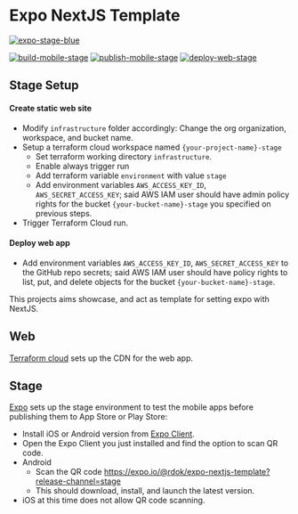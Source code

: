# Expo NextJS Template
[![expo-stage-blue](https://img.shields.io/badge/Mobile%20Apps-Stage-blue?style=flat-square&logo=expo)](https://expo.io/@rdok/expo-nextjs-template?release-channel=stage)

[![build-mobile-stage](https://github.com/rdok/expo-nextjs-template/workflows/build-mobile-stage/badge.svg)](https://github.com/rdok/expo-nextjs-template/actions?query=workflow%3Abuild-mobile-stage)
[![publish-mobile-stage](https://github.com/rdok/expo-nextjs-template/workflows/publish-mobile-stage/badge.svg)](https://github.com/rdok/expo-nextjs-template/actions?query=workflow%3Apublish-mobile-stage)
[![deploy-web-stage](https://github.com/rdok/expo-nextjs-template/workflows/deploy-web-stage/badge.svg)](https://github.com/rdok/expo-nextjs-template/actions?query=workflow%3Adeploy-web-stage)


## Stage Setup
#### Create static web site
- Modify `infrastructure` folder accordingly: Change the org organization, workspace, and bucket name.
- Setup a terraform cloud workspace named `{your-project-name}-stage`
    - Set terraform working directory `infrastructure`. 
    - Enable always trigger run
    - Add terraform variable `environment` with value `stage`
    - Add environment variables `AWS_ACCESS_KEY_ID`, `AWS_SECRET_ACCESS_KEY`; said AWS IAM user should have admin policy rights for the bucket `{your-bucket-name}-stage` you specified on previous steps.
- Trigger Terraform Cloud run.
#### Deploy web app
- Add environment variables `AWS_ACCESS_KEY_ID`, `AWS_SECRET_ACCESS_KEY` to the GitHub repo secrets; said AWS IAM user should have policy rights to list, put, and delete objects for the bucket `{your-bucket-name}-stage`.
 

This projects aims showcase, and act as template for setting expo with NextJS.

## Web
[Terraform cloud](https://app.terraform.io) sets up the CDN for the web app.

## Stage
[Expo](https://expo.io/) sets up the stage environment to test the mobile apps before publishing them to App Store or Play Store:
- Install iOS or Android version from [Expo Client](https://expo.io/tools#client).
- Open the Expo Client you just installed and find the option to scan QR code.   
- Android
  - Scan the QR code https://expo.io/@rdok/expo-nextjs-template?release-channel=stage
  - This should download, install, and launch the latest version.
- iOS at this time does not allow QR code scanning.
